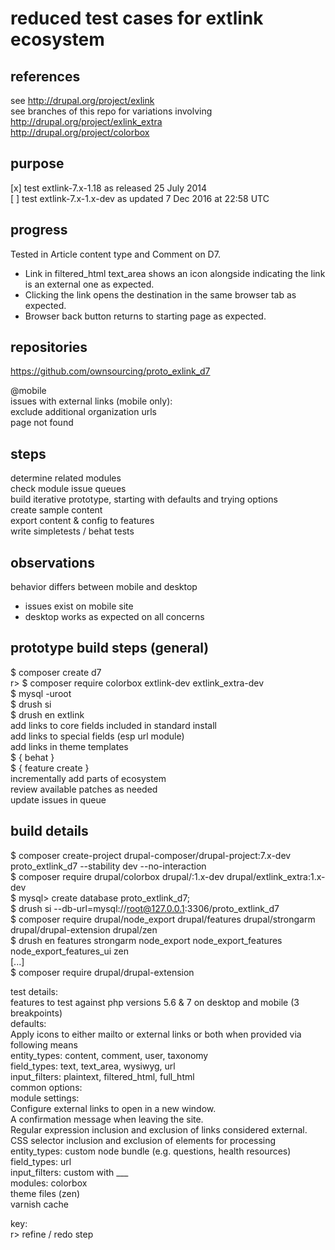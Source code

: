 # reduced test cases for extlink ecosystem  
  
## references  
see http://drupal.org/project/exlink  
see branches of this repo for variations involving  
  http://drupal.org/project/exlink_extra  
  http://drupal.org/project/colorbox  
  
## purpose  
[x] test extlink-7.x-1.18 as released 25 July 2014  
[ ] test extlink-7.x-1.x-dev as updated 7 Dec 2016 at 22:58 UTC  
  
## progress  
Tested in Article content type and Comment on D7.  
- Link in filtered_html text_area shows an icon alongside indicating the link is an external one as expected.  
- Clicking the link opens the destination in the same browser tab as expected.  
- Browser back button returns to starting page as expected.  
  
## repositories  
https://github.com/ownsourcing/proto_exlink_d7  
  
@mobile  
issues with external links (mobile only):  
  exclude additional organization urls  
  page not found  
  
## steps  
  determine related modules  
  check module issue queues  
  build iterative prototype, starting with defaults and trying options  
  create sample content  
  export content & config to features  
  write simpletests / behat tests  
  
## observations  
behavior differs between mobile and desktop  
- issues exist on mobile site  
- desktop works as expected on all concerns  
  
## prototype build steps (general)  
$ composer create d7  
r>  $ composer require colorbox extlink-dev extlink_extra-dev  
$ mysql -uroot  
$ drush si  
$ drush en extlink  
add links to core fields included in standard install  
add links to special fields (esp url module)  
add links in theme templates  
$ { behat }  
$ { feature create }  
incrementally add parts of ecosystem  
review available patches as needed  
update issues in queue  
  
## build details  
$ composer create-project drupal-composer/drupal-project:7.x-dev proto_extlink_d7 --stability dev --no-interaction  
$ composer require drupal/colorbox drupal/:1.x-dev drupal/extlink_extra:1.x-dev  
$ mysql> create database proto_extlink_d7;  
$ drush si --db-url=mysql://root@127.0.0.1:3306/proto_extlink_d7  
$ composer require drupal/node_export drupal/features drupal/strongarm drupal/drupal-extension drupal/zen  
$ drush en features strongarm node_export node_export_features node_export_features_ui zen  
[...]  
$ composer require drupal/drupal-extension  
  
test details:  
  features to test against php versions 5.6 & 7 on desktop and mobile (3 breakpoints)  
  defaults:    
    Apply icons to either mailto or external links or both when provided via following means  
    entity_types: content, comment, user, taxonomy  
    field_types: text, text_area, wysiwyg, url  
    input_filters: plaintext, filtered_html, full_html  
  common options:  
    module settings:  
      Configure external links to open in a new window.  
      A confirmation message when leaving the site.  
      Regular expression inclusion and exclusion of links considered external.  
      CSS selector inclusion and exclusion of elements for processing  
    entity_types: custom node bundle (e.g. questions, health resources)  
    field_types: url  
    input_filters: custom with ___  
    modules: colorbox  
    theme files (zen)  
    varnish cache  
  
key:  
  r> refine / redo step  
